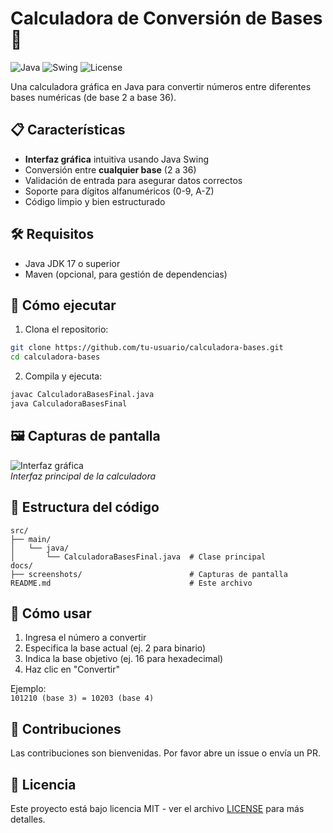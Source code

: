 # Calculadora de Conversión de Bases 🔢

![Java](https://img.shields.io/badge/Java-17%2B-blue)
![Swing](https://img.shields.io/badge/GUI-Swing-yellowgreen)
![License](https://img.shields.io/badge/License-MIT-green)

Una calculadora gráfica en Java para convertir números entre diferentes bases numéricas (de base 2 a base 36).

## 📋 Características

- **Interfaz gráfica** intuitiva usando Java Swing
- Conversión entre **cualquier base** (2 a 36)
- Validación de entrada para asegurar datos correctos
- Soporte para dígitos alfanuméricos (0-9, A-Z)
- Código limpio y bien estructurado

## 🛠️ Requisitos

- Java JDK 17 o superior
- Maven (opcional, para gestión de dependencias)

## 🚀 Cómo ejecutar

1. Clona el repositorio:
```bash
git clone https://github.com/tu-usuario/calculadora-bases.git
cd calculadora-bases
```

2. Compila y ejecuta:
```bash
javac CalculadoraBasesFinal.java
java CalculadoraBasesFinal
```

## 🖼️ Capturas de pantalla

![Interfaz gráfica](screenshots/interface.png)  
*Interfaz principal de la calculadora*

## 🧩 Estructura del código

```
src/
├── main/
│   └── java/
│       └── CalculadoraBasesFinal.java  # Clase principal
docs/
├── screenshots/                        # Capturas de pantalla
README.md                               # Este archivo
```

## 📝 Cómo usar

1. Ingresa el número a convertir
2. Especifica la base actual (ej. 2 para binario)
3. Indica la base objetivo (ej. 16 para hexadecimal)
4. Haz clic en "Convertir"

Ejemplo:  
`101210 (base 3) = 10203 (base 4)`

## 🤝 Contribuciones

Las contribuciones son bienvenidas. Por favor abre un issue o envía un PR.

## 📄 Licencia

Este proyecto está bajo licencia MIT - ver el archivo [LICENSE](LICENSE) para más detalles.
